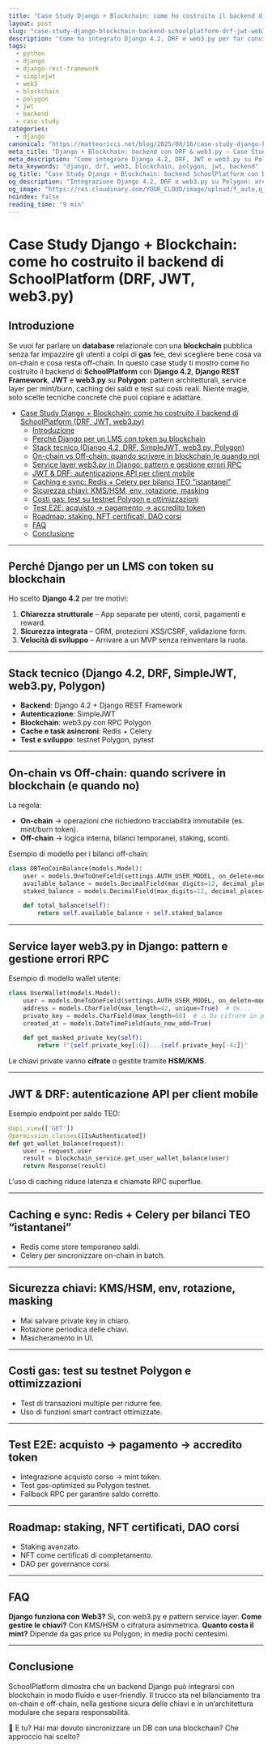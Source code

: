 ```yaml
---
title: "Case Study Django + Blockchain: come ho costruito il backend di SchoolPlatform (DRF, JWT, web3.py)"
layout: post
slug: "case-study-django-blockchain-backend-schoolplatform-drf-jwt-web3py"
description: "Come ho integrato Django 4.2, DRF e web3.py per far convivere DB relazionale e blockchain (Polygon): JWT, caching off-chain, costi gas e test reali. Guida pratica con codice e best practice."
tags:
  - python
  - django
  - django-rest-framework
  - simplejwt
  - web3
  - blockchain
  - polygon
  - jwt
  - backend
  - case-study
categories:
  - django
canonical: "https://matteoricci.net/blog/2025/08/16/case-study-django-blockchain-backend-schoolplatform-drf-jwt-web3py.html"
meta_title: "Django + Blockchain: backend con DRF & web3.py — Case Study"
meta_description: "Come integrare Django 4.2, DRF, JWT e web3.py su Polygon: on-chain vs off-chain, service layer, caching dei saldi e test sui costi gas. Case study con codice."
meta_keywords: "django, drf, web3, blockchain, polygon, jwt, backend"
og_title: "Case Study Django + Blockchain: backend SchoolPlatform con DRF & web3.py"
og_description: "Integrazione Django 4.2, DRF e web3.py su Polygon: architettura modulare, gestione on-chain/off-chain, JWT, caching, costi gas e test reali."
og_image: "https://res.cloudinary.com/YOUR_CLOUD/image/upload/f_auto,q_auto,w_1200/v1754991098/case-study-django-blockchain-schoolplatform.jpg"
noindex: false
reading_time: "9 min"
---
```


# Case Study Django + Blockchain: come ho costruito il backend di SchoolPlatform (DRF, JWT, web3.py)

## Introduzione
Se vuoi far parlare un **database** relazionale con una **blockchain** pubblica senza far impazzire gli utenti a colpi di **gas** fee, devi scegliere bene cosa va on-chain e cosa resta off-chain.
In questo case study ti mostro come ho costruito il backend di **SchoolPlatform** con **Django 4.2**, **Django REST Framework**, **JWT** e **web3.py** su **Polygon**: pattern architetturali, service layer per mint/burn, caching dei saldi e test sui costi reali. Niente magie, solo scelte tecniche concrete che puoi copiare e adattare.

- [Case Study Django + Blockchain: come ho costruito il backend di SchoolPlatform (DRF, JWT, web3.py)](#case-study-django--blockchain-come-ho-costruito-il-backend-di-schoolplatform-drf-jwt-web3py)
  - [Introduzione](#introduzione)
  - [Perché Django per un LMS con token su blockchain](#perché-django-per-un-lms-con-token-su-blockchain)
  - [Stack tecnico (Django 4.2, DRF, SimpleJWT, web3.py, Polygon)](#stack-tecnico-django-42-drf-simplejwt-web3py-polygon)
  - [On-chain vs Off-chain: quando scrivere in blockchain (e quando no)](#on-chain-vs-off-chain-quando-scrivere-in-blockchain-e-quando-no)
  - [Service layer web3.py in Django: pattern e gestione errori RPC](#service-layer-web3py-in-django-pattern-e-gestione-errori-rpc)
  - [JWT \& DRF: autenticazione API per client mobile](#jwt--drf-autenticazione-api-per-client-mobile)
  - [Caching e sync: Redis + Celery per bilanci TEO “istantanei”](#caching-e-sync-redis--celery-per-bilanci-teo-istantanei)
  - [Sicurezza chiavi: KMS/HSM, env, rotazione, masking](#sicurezza-chiavi-kmshsm-env-rotazione-masking)
  - [Costi gas: test su testnet Polygon e ottimizzazioni](#costi-gas-test-su-testnet-polygon-e-ottimizzazioni)
  - [Test E2E: acquisto → pagamento → accredito token](#test-e2e-acquisto--pagamento--accredito-token)
  - [Roadmap: staking, NFT certificati, DAO corsi](#roadmap-staking-nft-certificati-dao-corsi)
  - [FAQ](#faq)
  - [Conclusione](#conclusione)


---

## Perché Django per un LMS con token su blockchain

Ho scelto **Django 4.2** per tre motivi:

1. **Chiarezza strutturale** – App separate per utenti, corsi, pagamenti e reward.
2. **Sicurezza integrata** – ORM, protezioni XSS/CSRF, validazione form.
3. **Velocità di sviluppo** – Arrivare a un MVP senza reinventare la ruota.

---

## Stack tecnico (Django 4.2, DRF, SimpleJWT, web3.py, Polygon)

* **Backend**: Django 4.2 + Django REST Framework
* **Autenticazione**: SimpleJWT
* **Blockchain**: web3.py con RPC Polygon
* **Cache e task asincroni**: Redis + Celery
* **Test e sviluppo**: testnet Polygon, pytest

---

## On-chain vs Off-chain: quando scrivere in blockchain (e quando no)

La regola:

* **On-chain** → operazioni che richiedono tracciabilità immutabile (es. mint/burn token).
* **Off-chain** → logica interna, bilanci temporanei, staking, sconti.

Esempio di modello per i bilanci off-chain:

```python
class DBTeoCoinBalance(models.Model):
    user = models.OneToOneField(settings.AUTH_USER_MODEL, on_delete=models.CASCADE)
    available_balance = models.DecimalField(max_digits=12, decimal_places=2, default=0.00)
    staked_balance = models.DecimalField(max_digits=12, decimal_places=2, default=0.00)

    def total_balance(self):
        return self.available_balance + self.staked_balance
```

---

## Service layer web3.py in Django: pattern e gestione errori RPC

Esempio di modello wallet utente:

```python
class UserWallet(models.Model):
    user = models.OneToOneField(settings.AUTH_USER_MODEL, on_delete=models.CASCADE)
    address = models.CharField(max_length=42, unique=True)  # 0x...
    private_key = models.CharField(max_length=66)  # ⚠️ Da cifrare in produzione
    created_at = models.DateTimeField(auto_now_add=True)

    def get_masked_private_key(self):
        return f"{self.private_key[:6]}...{self.private_key[-4:]}"
```

Le chiavi private vanno **cifrate** o gestite tramite **HSM/KMS**.

---

## JWT & DRF: autenticazione API per client mobile

Esempio endpoint per saldo TEO:

```python
@api_view(['GET'])
@permission_classes([IsAuthenticated])
def get_wallet_balance(request):
    user = request.user
    result = blockchain_service.get_user_wallet_balance(user)
    return Response(result)
```

L’uso di caching riduce latenza e chiamate RPC superflue.

---

## Caching e sync: Redis + Celery per bilanci TEO “istantanei”

* Redis come store temporaneo saldi.
* Celery per sincronizzare on-chain in batch.

---

## Sicurezza chiavi: KMS/HSM, env, rotazione, masking

* Mai salvare private key in chiaro.
* Rotazione periodica delle chiavi.
* Mascheramento in UI.

---

## Costi gas: test su testnet Polygon e ottimizzazioni

* Test di transazioni multiple per ridurre fee.
* Uso di funzioni smart contract ottimizzate.

---

## Test E2E: acquisto → pagamento → accredito token

* Integrazione acquisto corso → mint token.
* Test gas-optimized su Polygon testnet.
* Fallback RPC per garantire saldo corretto.

---

## Roadmap: staking, NFT certificati, DAO corsi

* Staking avanzato.
* NFT come certificati di completamento.
* DAO per governance corsi.

---

## FAQ

**Django funziona con Web3?**
Sì, con web3.py e pattern service layer.
**Come gestire le chiavi?**
Con KMS/HSM o cifratura asimmetrica.
**Quanto costa il mint?**
Dipende da gas price su Polygon; in media pochi centesimi.

---

## Conclusione

SchoolPlatform dimostra che un backend Django può integrarsi con blockchain in modo fluido e user-friendly. Il trucco sta nel bilanciamento tra on-chain e off-chain, nella gestione sicura delle chiavi e in un’architettura modulare che separa responsabilità.

💬 E tu? Hai mai dovuto sincronizzare un DB con una blockchain? Che approccio hai scelto?

